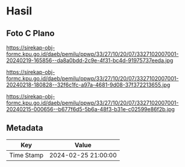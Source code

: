 # Hasil

## Foto C Plano

https://sirekap-obj-formc.kpu.go.id/daeb/pemilu/ppwp/33/27/10/20/07/3327102007001-20240219-165856--da8a0bdd-2c9e-4f31-bc4d-91975737eeda.jpg

https://sirekap-obj-formc.kpu.go.id/daeb/pemilu/ppwp/33/27/10/20/07/3327102007001-20240218-180828--32f6c1fc-a97a-4681-9d08-37f372213655.jpg

https://sirekap-obj-formc.kpu.go.id/daeb/pemilu/ppwp/33/27/10/20/07/3327102007001-20240215-000656--b677f6d5-5b6a-48f3-b31e-c02599e86f2b.jpg


## Metadata

| Key        | Value               |
| ---------- | ------------------- |
| Time Stamp | 2024-02-25 21:00:00 |



